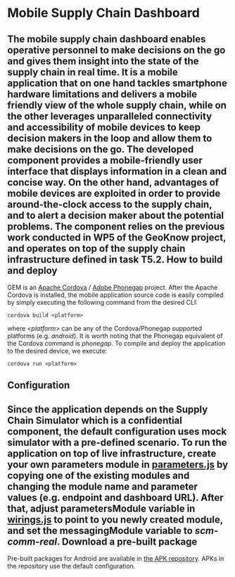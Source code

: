 Mobile Supply Chain Dashboard
===
The mobile supply chain dashboard enables operative personnel to make decisions on the go and gives them insight
into the state of the supply chain in real time. It is a mobile application that on one hand tackles smartphone
hardware limitations and delivers a mobile friendly view of the whole supply chain, while on the other leverages
unparalleled connectivity and accessibility of mobile devices to keep decision makers in the loop and allow them
to make decisions on the go. The developed component provides a mobile-friendly user interface that displays
information in a clean and concise way. On the other hand, advantages of mobile devices are exploited in order
to provide around-the-clock access to the supply chain, and to alert a decision maker about the potential problems.
The component relies on the previous work conducted in WP5 of the GeoKnow project, and operates on top of
the supply chain infrastructure defined in task T5.2.
How to build and deploy
---
GEM is an [Apache Cordova](http://cordova.apache.org/) / [Adobe Phonegap](http://phonegap.com/) project.
After the Apache Cordova is installed, the mobile application source code is easily compiled by simply executing
the following command from the desired CLI:
```
cordova build <platform>
```
where *&lt;platform&gt;* can be any of the Cordova/Phonegap supported platforms (e.g. *android*).
It is worth noting that the Phonegap equivalent of the Cordova command is *phonegap*.
To compile and deploy the application to the desired device, we execute:
```
cordova run <platform>
```
Configuration
---
Since the application depends on the Supply Chain Simulator which is a confidential component,
the default configuration uses mock simulator with a pre-defined scenario. To run the application on top of live
infrastructure, create your own parameters module in [parameters.js](www/js/services/parameters.js) by copying
one of the existing modules and changing the module name and parameter values (e.g. endpoint and dashboard URL).
After that, adjust parametersModule variable in [wirings.js](www/js/wirings.js) to point to you newly created module,
and set the messagingModule variable to _scm-comm-real_.
Download a pre-built package
---
Pre-built packages for Android are available in [the APK repository](http://geoknow.imp.bg.ac.rs/mobile-scm/apks).
APKs in the repository use the default configuration.
